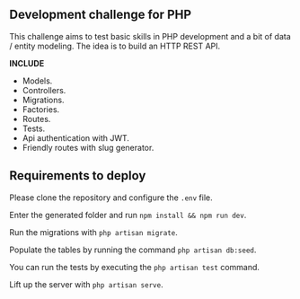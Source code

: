## Development challenge for PHP

This challenge aims to test basic skills in PHP development and a bit of data / entity modeling. The idea is to build an HTTP REST API.

<b>INCLUDE</b>

- Models.
- Controllers.
- Migrations. 
- Factories.
- Routes.
- Tests.
- Api authentication with JWT.
- Friendly routes with slug generator.

## Requirements to deploy

Please clone the repository and configure the `.env` file.

Enter the generated folder and run `npm install && npm run dev`.

Run the migrations with `php artisan migrate`.

Populate the tables by running the command `php artisan db:seed`.

You can run the tests by executing the `php artisan test` command.

Lift up the server with `php artisan serve`.